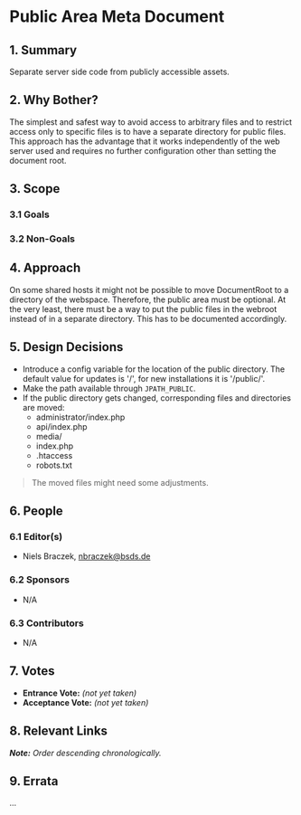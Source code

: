 # Public Area Meta Document

## 1. Summary

Separate server side code from publicly accessible assets. 

## 2. Why Bother?

The simplest and safest way to avoid access to arbitrary files and to restrict access only to specific files is to have
a separate directory for public files. This approach has the advantage that it works independently of the web server
used and requires no further configuration other than setting the document root.

## 3. Scope

### 3.1 Goals

### 3.2 Non-Goals

## 4. Approach

On some shared hosts it might not be possible to move DocumentRoot to a directory of the webspace. Therefore, the public
area must be optional. At the very least, there must be a way to put the public files in the webroot instead of in a
separate directory.
This has to be documented accordingly.

## 5. Design Decisions

* Introduce a config variable for the location of the public directory. The default value for updates is '/', for new
  installations it is '/public/'.
* Make the path available through `JPATH_PUBLIC`.
* If the public directory gets changed, corresponding files and directories are moved:
  * administrator/index.php
  * api/index.php
  * media/
  * index.php
  * .htaccess
  * robots.txt

> The moved files might need some adjustments.

## 6. People

### 6.1 Editor(s)

* Niels Braczek, <nbraczek@bsds.de>

### 6.2 Sponsors

* N/A

### 6.3 Contributors

* N/A

## 7. Votes

* **Entrance Vote:** _(not yet taken)_
* **Acceptance Vote:** _(not yet taken)_

## 8. Relevant Links

_**Note:** Order descending chronologically._

## 9. Errata

...
